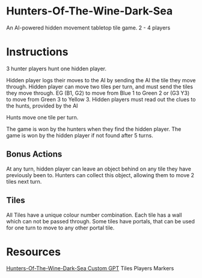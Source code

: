 # Hunters-Of-The-Wine-Dark-Sea
An AI-powered hidden movement tabletop tile game.
2 - 4 players

# Instructions
3 hunter players hunt one hidden player.

Hidden player logs their moves to the AI by sending the AI the tile they move through.
Hidden player can move two tiles per turn, and must send the tiles they move through. EG
(B1, G2) to move from Blue 1 to Green 2 or (G3 Y3) to move from Green 3 to Yellow 3.
Hidden players must read out the clues to the hunts, provided by the AI 

Hunts move one tile per turn.

The game is won by the hunters when they find the hidden player.
The game is won by the hidden player if not found after 5 turns.

## Bonus Actions
At any turn, hidden player can leave an object behind on any tile they have previously been to. 
Hunters can collect this object, allowing them to move 2 tiles next turn.

## Tiles
All Tiles have a unique colour number combination.
Each tile has a wall which can not be passed through.
Some tiles have portals, that can be used for one turn to move to any other portal tile.



# Resources
[Hunters-Of-The-Wine-Dark-Sea Custom GPT](https://chatgpt.com/g/g-67936437ba74819180e95011d9a3006a-hunters-of-the-wine-dark-sea)
Tiles
Players Markers


